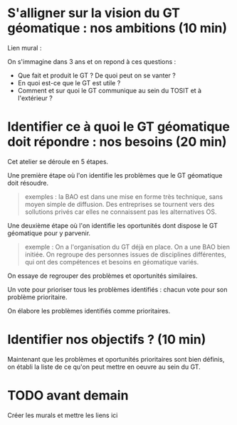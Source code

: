# S'alligner sur la vision du GT géomatique : nos ambitions (10 min)

Lien mural :

On s'immagine dans 3 ans et on repond à ces questions :
- Que fait et produit le GT ? De quoi peut on se vanter ?
- En quoi est-ce que le GT est utile ?
- Comment et sur quoi le GT communique au sein du TOSIT et à l'extérieur ?


# Identifier ce à quoi le GT géomatique doit répondre : nos besoins (20 min)

Cet atelier se déroule en 5 étapes.

Une première étape où l'on identifie les problèmes que le GT géomatique doit résoudre.
> exemples :
> la BAO est dans une mise en forme très technique, sans moyen simple de diffusion.
> Des entreprises se tournent vers des sollutions privés car elles ne connaissent pas les
> alternatives OS.

Une deuxième étape où l'on identifie les oportunités dont dispose le GT géomatique pour y parvenir.
> exemple :
> On a l'organisation du GT déjà en place.
> On a une BAO bien initiée.
> On regroupe des personnes issues de disciplines différentes, qui ont des compétences et besoins en
> géomatique variés.

On essaye de regrouper des problèmes et oportunités similaires.

Un vote pour prioriser tous les problèmes identifiés : chacun vote pour son problème prioritaire.

On élabore les problèmes identifiés comme prioritaires.


# Identifier nos objectifs ? (10 min)

Maintenant que les problèmes et oportunités prioritaires sont bien définis, on établi la liste de ce
qu'on peut mettre en oeuvre au sein du GT.


# TODO avant demain

Créer les murals et mettre les liens ici
